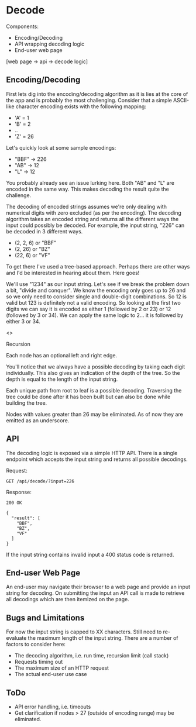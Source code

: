 # Decode

Components:
- Encoding/Decoding
- API wrapping decoding logic
- End-user web page

[web page -> api -> decode logic]

## Encoding/Decoding

First lets dig into the encoding/decoding algorithm as it is lies at the core
of the app and is probably the most challenging. Consider that a simple
ASCII-like character encoding exists with the following mapping:

- 'A' = 1
- 'B' = 2
- ..
- 'Z' = 26

Let's quickly look at some sample encodings:

- "BBF" -> 226
- "AB" -> 12
- "L" -> 12

You probably already see an issue lurking here. Both "AB" and "L" are encoded
in the same way. This makes decoding the result quite the challenge.

The decoding of encoded strings assumes we're only dealing with numerical
digits with zero excluded (as per the encoding). The decoding algorithm takes
an encoded string and returns all the different ways the input could possibly
be decoded. For example, the input string, "226" can be decoded in 3 different
ways.

- (2, 2, 6) or "BBF"
- (2, 26) or "BZ"
- (22, 6) or "VF"

To get there I've used a tree-based approach. Perhaps there are other ways and
I'd be interested in hearing about them. Here goes!

We'll use "1234" as our input string. Let's see if we break the problem down a
bit, "divide and conquer". We know the encoding only goes up to 26 and so we
only need to consider single and double-digit combinations. So 12 is valid but
123 is definitely not a valid encoding. So looking at the first two digits we
can say it is encoded as either 1 (followed by 2 or 23) or 12 (followed by 3 or
34). We can apply the same logic to 2... it is followed by either 3 or 34.

<<Tree>>

Recursion

Each node has an optional left and right edge.

You'll notice that we always have a possible decoding by taking each digit
individually. This also gives an indication of the depth of the tree. So the
depth is equal to the length of the input string.

Each unique path from root to leaf is a possible decoding. Traversing the tree
could be done after it has been built but can also be done while building the
tree.

Nodes with values greater than 26 may be eliminated. As of now they are emitted
as an underscore.

## API

The decoding logic is exposed via a simple HTTP API. There is a single endpoint
which accepts the input string and returns all possible decodings.

Request:

    GET /api/decode/?input=226

Response:

    200 OK

    {
      "result": [
        "BBF",
        "BZ",
        "VF"
      ]
    }

If the input string contains invalid input a 400 status code is returned.

## End-user Web Page

An end-user may navigate their browser to a web page and provide an input
string for decoding. On submitting the input an API call is made to retrieve
all decodings which are then itemized on the page.

## Bugs and Limitations

For now the input string is capped to XX characters. Still need to re-evaluate
the maximum length of the input string. There are a number of factors to
consider here:

- The decoding algorithm, i.e. run time, recursion limit (call stack)
- Requests timing out
- The maximum size of an HTTP request
- The actual end-user use case

## ToDo
- API error handling, i.e. timeouts
 - Get clarification if nodes > 27 (outside of encoding range) may be
   eliminated.
